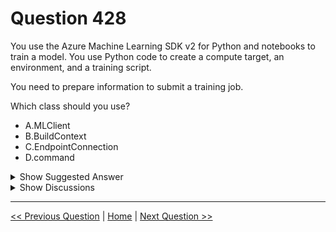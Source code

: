 # Question 428

You use the Azure Machine Learning SDK v2 for Python and notebooks to train a model. You use Python code to create a compute target, an environment, and a training script.

You need to prepare information to submit a training job.

Which class should you use?

* A.MLClient
* B.BuildContext
* C.EndpointConnection
* D.command

<details>
  <summary>Show Suggested Answer</summary>

  <strong>D</strong><br>

</details>

<details>
  <summary>Show Discussions</summary>

<blockquote><p><strong>evangelist</strong> <code>(Sun 23 Jun 2024 10:20)</code> - <em>Upvotes: 1</em></p><p>D is correct</p></blockquote>
<blockquote><p><strong>deyoz</strong> <code>(Wed 07 Feb 2024 03:57)</code> - <em>Upvotes: 1</em></p><p>i overlooked word &quot;preparing&quot; and thought to submit.  Anyway after the preparation, to submit the for job run, the required class in ml_client. 
correct answer is command, which is class to prepare or configure a run.</p></blockquote>
<blockquote><p><strong>phdykd</strong> <code>(Thu 27 Jul 2023 18:50)</code> - <em>Upvotes: 2</em></p><p>command.

To run this script, you&#x27;ll use a command that executes main.py Python script located under ./sdk/python/jobs/single-step/lightgbm/iris/src/. The command will be run by submitting it as a job to Azure ML.</p></blockquote>
<blockquote><p><strong>damaldon</strong> <code>(Fri 07 Jul 2023 18:26)</code> - <em>Upvotes: 2</em></p><p>Correct.
#import required libraries
from azure.ai.ml import MLClient, command
from azure.ai.ml.entities import Environment
from azure.identity import DefaultAzureCredential

#connect to the workspace
ml_client = MLClient.from_config(DefaultAzureCredential())

# set up pytorch environment
env = Environment(
    image=&quot;mcr.microsoft.com/azureml/openmpi3.1.2-ubuntu18.04&quot;,
    conda_file=&quot;pytorch-env.yml&quot;,
    name=&quot;pytorch-env&quot;
)

# define the command
command_job = command(
    code=&quot;./src&quot;,
    command=&quot;train.py&quot;,
    environment=env,
    compute=&quot;cpu-cluster&quot;,
)

returned_job = ml_client.jobs.create_or_update(command_job)
returned_job</p></blockquote>

</details>

---

[<< Previous Question](question_427.md) | [Home](/index.md) | [Next Question >>](question_429.md)
